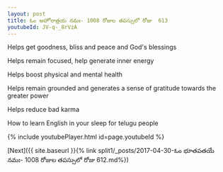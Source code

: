 ```yaml
---
layout: post
title: ఓం అహోరాత్రయ నమః- 1008 రోజుల తపస్సులో రోజు  613
youtubeId: JV-q-_8rVzA
---
```

 
 
Helps get goodness, bliss and peace and God's blessings
 
Helps remain focused, help generate inner energy 
 
Helps boost physical and mental health 
 
Helps remain grounded and generates a sense of gratitude towards the greater power 
 
Helps reduce bad karma
 
How to learn English in your sleep for telugu people
 
 
 
 


{% include youtubePlayer.html id=page.youtubeId %}
 
[Next]({{ site.baseurl }}{% link split1/_posts/2017-04-30-ఓం భూతపతయే నమః- 1008 రోజుల తపస్సులో రోజు  612.md%})
 
